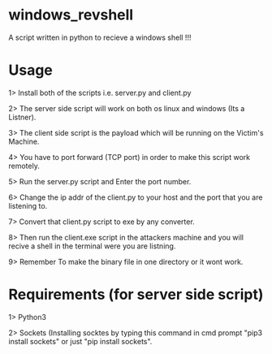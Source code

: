 # windows_revshell
A script written in python to recieve a windows shell !!!


# Usage
1> Install both of the scripts i.e. server.py  and client.py


2> The server side script will work on both os linux and windows (Its a Listner).


3> The client side script is the payload which will be running on the Victim's Machine.


4> You have to port forward (TCP port) in order to make this script work remotely.


5> Run the server.py script and Enter the port number.


6> Change the ip addr of the client.py to your host and the port that you are listening to.


7> Convert that client.py script to exe by any converter.


8> Then run the client.exe script in the attackers machine and you will recive a shell in the terminal were you are listning.


9> Remember To make the binary file in one directory or it wont work.


# Requirements (for server side script)
1> Python3


2> Sockets
  (Installing socktes by typing this command in cmd prompt "pip3 install sockets"  or just "pip install sockets".
